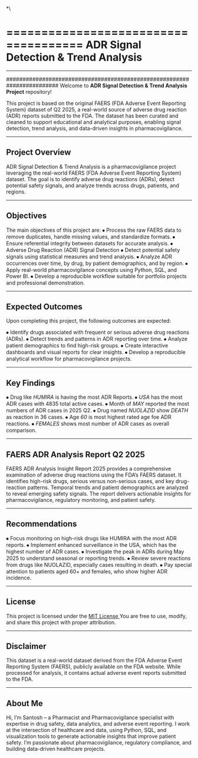 *\

=====================================
ADR Signal Detection & Trend Analysis
=====================================
-------------------------------------

########################################################################
Welcome to **ADR Signal Detection & Trend Analysis Project** repository!

This project is based on the original FAERS (FDA Adverse Event Reporting System) dataset of Q2 2025, a real-world source of adverse drug reaction (ADR) reports submitted to the FDA. The dataset has been curated and cleaned to support educational and analytical purposes, enabling signal detection, trend analysis, and data-driven insights in pharmacovigilance.

----------------
Project Overview
----------------
ADR Signal Detection & Trend Analysis is a pharmacovigilance project leveraging the real-world FAERS (FDA Adverse Event Reporting System) dataset. The goal is to identify adverse drug reactions (ADRs), detect potential safety signals, and analyze trends across drugs, patients, and regions.

----------
Objectives
----------
The main objectives of this project are:
⦁	Process the raw FAERS data to remove duplicates, handle missing values, and standardize formats.
⦁	Ensure referential integrity between datasets for accurate analysis.
⦁	Adverse Drug Reaction (ADR) Signal Detection
⦁	Detect potential safety signals using statistical measures and trend analysis.
⦁	Analyze ADR occurrences over time, by drug, by patient demographics, and by region.
⦁	Apply real-world pharmacovigilance concepts using Python, SQL, and Power BI.
⦁	Develop a reproducible workflow suitable for portfolio projects and professional demonstration.

-----------------
Expected Outcomes
-----------------
Upon completing this project, the following outcomes are expected:

⦁	Identify drugs associated with frequent or serious adverse drug reactions (ADRs).
⦁	Detect trends and patterns in ADR reporting over time.
⦁	Analyze patient demographics to find high-risk groups.
⦁	Create interactive dashboards and visual reports for clear insights.
⦁	Develop a reproducible analytical workflow for pharmacovigilance projects.

------------
Key Findings
------------
⦁	Drug like *HUMIRA* is having the most ADR Reports.
⦁	*USA* has the most ADR cases with 4835 total active cases.
⦁	Month of *MAY* reported the most numbers of ADR cases in 2025 Q2.
⦁	Drug named *NUOLAZID* show *DEATH* as reaction in 36 cases.
⦁	Age *60* is most highest rated age foe ADR reactions.
⦁	*FEMALES* shows most number of ADR cases as overall comparison.

---------------------------------
FAERS ADR Analysis Report Q2 2025
---------------------------------
FAERS ADR Analysis Insight Report 2025 provides a comprehensive examination of adverse drug reactions using the FDA’s FAERS dataset. It identifies high-risk drugs, serious versus non-serious cases, and key drug-reaction patterns. Temporal trends and patient demographics are analyzed to reveal emerging safety signals. The report delivers actionable insights for pharmacovigilance, regulatory monitoring, and patient safety.

---------------
Recommendations
---------------
⦁	Focus monitoring on high-risk drugs like HUMIRA with the most ADR reports.
⦁	Implement enhanced surveillance in the USA, which has the highest number of ADR cases.
⦁	Investigate the peak in ADRs during May 2025 to understand seasonal or reporting trends.
⦁	Review severe reactions from drugs like NUOLAZID, especially cases resulting in death.
⦁	Pay special attention to patients aged 60+ and females, who show higher ADR incidence.

-------
License
-------
This project is licensed under the [MIT License ](License) You are free to use, modify, and share this project with proper attribution.

----------
Disclaimer
----------
This dataset is a real-world dataset derived from the FDA Adverse Event Reporting System (FAERS), publicly available on the FDA website. While processed for analysis, it contains actual adverse event reports submitted to the FDA.

--------
About Me
--------
Hi, I’m Santosh – a Pharmacist and Pharmacovigilance specialist with expertise in drug safety, data analytics, and adverse event reporting. I work at the intersection of healthcare and data, using Python, SQL, and visualization tools to generate actionable insights that improve patient safety. I’m passionate about pharmacovigilance, regulatory compliance, and building data-driven healthcare projects.

